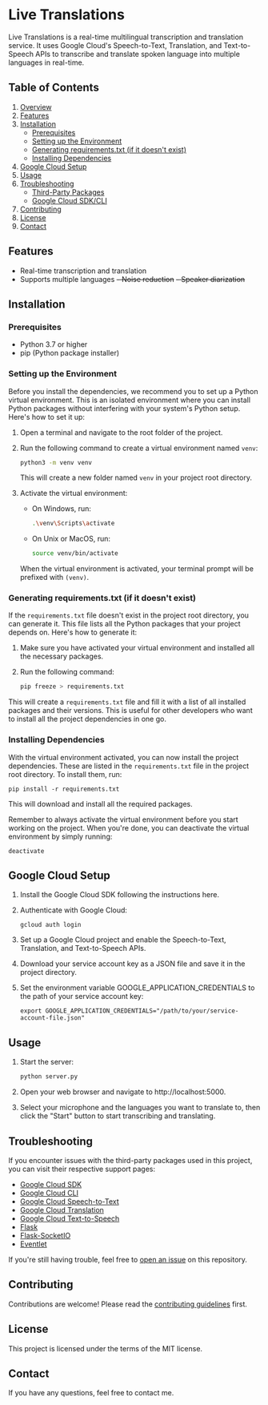 # Live Translations

Live Translations is a real-time multilingual transcription and translation service. It uses Google Cloud's Speech-to-Text, Translation, and Text-to-Speech APIs to transcribe and translate spoken language into multiple languages in real-time.

## Table of Contents

1. [Overview](#overview)
2. [Features](#features)
3. [Installation](#installation)
    - [Prerequisites](#prerequisites)
    - [Setting up the Environment](#setting-up-the-environment)
    - [Generating requirements.txt (if it doesn't exist)](#generating-requirementstxt-if-it-doesnt-exist)
    - [Installing Dependencies](#installing-dependencies)
4. [Google Cloud Setup](#google-cloud-setup)
5. [Usage](#usage)
6. [Troubleshooting](#troubleshooting)
    - [Third-Party Packages](#third-party-packages)
    - [Google Cloud SDK/CLI](#google-cloud-sdkcli)
7. [Contributing](#contributing)
8. [License](#license)
9. [Contact](#contact)


## Features

- Real-time transcription and translation
- Supports multiple languages
~~- Noise reduction~~
~~- Speaker diarization~~

## Installation

### Prerequisites

- Python 3.7 or higher
- pip (Python package installer)

### Setting up the Environment

Before you install the dependencies, we recommend you to set up a Python virtual environment. This is an isolated environment where you can install Python packages without interfering with your system's Python setup. Here's how to set it up:

1. Open a terminal and navigate to the root folder of the project.

2. Run the following command to create a virtual environment named `venv`:

    ```bash
    python3 -m venv venv
    ```

    This will create a new folder named `venv` in your project root directory.

3. Activate the virtual environment:

    - On Windows, run:

        ```bash
        .\venv\Scripts\activate
        ```

    - On Unix or MacOS, run:

        ```bash
        source venv/bin/activate
        ```

    When the virtual environment is activated, your terminal prompt will be prefixed with `(venv)`.

### Generating requirements.txt (if it doesn't exist)

If the `requirements.txt` file doesn't exist in the project root directory, you can generate it. This file lists all the Python packages that your project depends on. Here's how to generate it:

1. Make sure you have activated your virtual environment and installed all the necessary packages.

2. Run the following command:

    ```bash
    pip freeze > requirements.txt
    ```

This will create a `requirements.txt` file and fill it with a list of all installed packages and their versions. This is useful for other developers who want to install all the project dependencies in one go.

### Installing Dependencies

With the virtual environment activated, you can now install the project dependencies. These are listed in the `requirements.txt` file in the project root directory. To install them, run:

    pip install -r requirements.txt

This will download and install all the required packages.

Remember to always activate the virtual environment before you start working on the project. When you're done, you can deactivate the virtual environment by simply running:

    deactivate

## Google Cloud Setup

1. Install the Google Cloud SDK following the instructions here.

2. Authenticate with Google Cloud:
    ```
    gcloud auth login
    ```

3. Set up a Google Cloud project and enable the Speech-to-Text, Translation, and Text-to-Speech APIs.

4. Download your service account key as a JSON file and save it in the project directory.

5. Set the environment variable GOOGLE_APPLICATION_CREDENTIALS to the path of your service account key:
    ```
    export GOOGLE_APPLICATION_CREDENTIALS="/path/to/your/service-account-file.json"
    ```

## Usage

1. Start the server:
    ```bash
    python server.py
    ```

2. Open your web browser and navigate to http://localhost:5000.

3. Select your microphone and the languages you want to translate to, then click the "Start" button to start transcribing and translating.

## Troubleshooting

If you encounter issues with the third-party packages used in this project, you can visit their respective support pages:

- [Google Cloud SDK](https://cloud.google.com/sdk/docs/quickstart)
- [Google Cloud CLI](https://cloud.google.com/sdk/gcloud)
- [Google Cloud Speech-to-Text](https://cloud.google.com/speech-to-text/docs/troubleshooting)
- [Google Cloud Translation](https://cloud.google.com/translate/docs/troubleshooting)
- [Google Cloud Text-to-Speech](https://cloud.google.com/text-to-speech/docs/troubleshooting)
- [Flask](https://flask.palletsprojects.com/en/2.0.x/errors/)
- [Flask-SocketIO](https://flask-socketio.readthedocs.io/en/latest/)
- [Eventlet](https://eventlet.net/doc/)

If you're still having trouble, feel free to [open an issue](https://github.com/Cleman25/Live-Translations/issues) on this repository.

## Contributing

Contributions are welcome! Please read the [contributing guidelines](CONTRIBUTING.md) first.

## License

This project is licensed under the terms of the MIT license.

## Contact

If you have any questions, feel free to contact me.